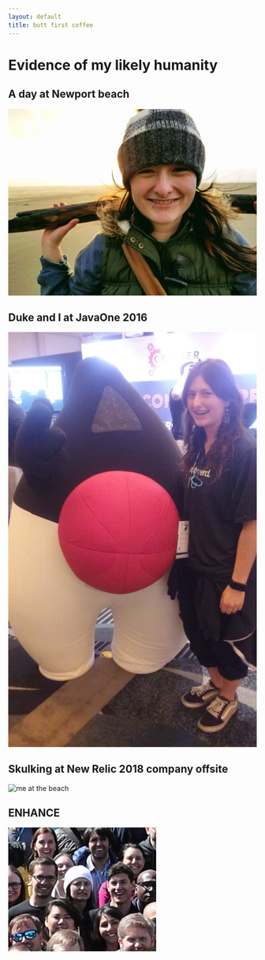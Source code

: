 ```yaml
---
layout: default
title: butt first coffee
---
```


# Evidence of my likely humanity

## A day at Newport beach

![me at the beach](https://github.com/the-star-thrower/the-star-thrower.github.io/blob/master/assets/images/me-beach.jpg?raw=true)

## Duke and I at JavaOne 2016

![Duke and I](https://github.com/the-star-thrower/the-star-thrower.github.io/blob/master/assets/images/me-n-duke.jpg?raw=true)

## Skulking at New Relic 2018 company offsite

![me at the beach](https://blog.newrelic.com/wp-content/uploads/sun-river-engineering-offsite-min.jpg)

## ENHANCE

![help me](https://github.com/the-star-thrower/the-star-thrower.github.io/blob/master/assets/images/helpme.jpg?raw=true)
